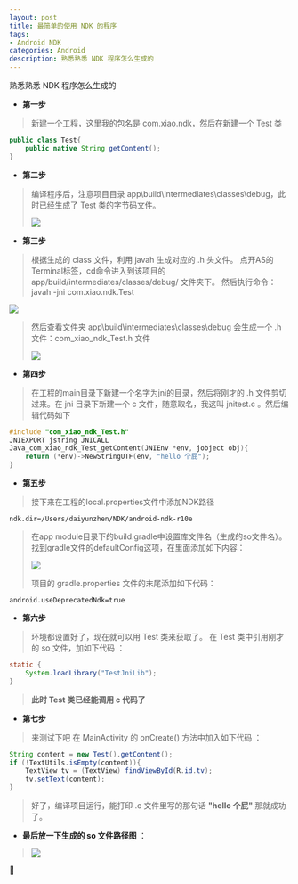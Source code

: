 ```yaml
---
layout: post
title: 最简单的使用 NDK 的程序
tags:
- Android NDK
categories: Android
description: 熟悉熟悉 NDK 程序怎么生成的
---
```



熟悉熟悉 NDK 程序怎么生成的


- **第一步**
> 新建一个工程，这里我的包名是  com.xiao.ndk，然后在新建一个 Test 类
``` java
public class Test{
    public native String getContent();
}
```

- **第二步**
> 编译程序后，注意项目目录 app\build\intermediates\classes\debug，此时已经生成了 Test 类的字节码文件。
> 
>![](http://img.blog.csdn.net/20160909105545929)


- **第三步**
> 根据生成的 class 文件，利用 javah 生成对应的 .h 头文件。
> 点开AS的Terminal标签，cd命令进入到该项目的app/build/intermediates/classes/debug/ 文件夹下。
> 然后执行命令：javah -jni com.xiao.ndk.Test
>
![](http://img.blog.csdn.net/20160909112013456)
>
> 然后查看文件夹 app\build\intermediates\classes\debug 会生成一个 .h 文件：com_xiao_ndk_Test.h 文件
>
>![](http://img.blog.csdn.net/20160909112255394)


- **第四步**
> 在工程的main目录下新建一个名字为jni的目录，然后将刚才的 .h 文件剪切过来。在 jni 目录下新建一个 c 文件，随意取名，我这叫 jnitest.c 。然后编辑代码如下
``` c
#include "com_xiao_ndk_Test.h"
JNIEXPORT jstring JNICALL
Java_com_xiao_ndk_Test_getContent(JNIEnv *env, jobject obj){
    return (*env)->NewStringUTF(env, "hello 个屁");
}
```

- **第五步**
> 接下来在工程的local.properties文件中添加NDK路径
```
ndk.dir=/Users/daiyunzhen/NDK/android-ndk-r10e
```
>在app module目录下的build.gradle中设置库文件名（生成的so文件名）。找到gradle文件的defaultConfig这项，在里面添加如下内容：
> 
>![](http://img.blog.csdn.net/20160909114221636)
>
>项目的 gradle.properties 文件的末尾添加如下代码：
>
```
android.useDeprecatedNdk=true
```

- **第六步**
> 环境都设置好了，现在就可以用 Test 类来获取了。
> 在 Test 类中引用刚才的 so 文件，加如下代码 ：
> 
``` java
static {
    System.loadLibrary("TestJniLib");
}
```
> **此时 Test 类已经能调用 c 代码了**

- **第七步**
> 来测试下吧
> 在 MainActivity 的 onCreate() 方法中加入如下代码 ：
> 
``` java
String content = new Test().getContent();
if (!TextUtils.isEmpty(content)){
    TextView tv = (TextView) findViewById(R.id.tv);
    tv.setText(content);
}
```
>
> 好了，编译项目运行，能打印 .c 文件里写的那句话 **"hello 个屁"** 那就成功了。

- **最后放一下生成的 so 文件路径图** ：
> ![](http://img.blog.csdn.net/20160909115856455)




















